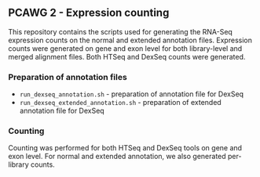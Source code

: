 ## PCAWG 2 - Expression counting

This repository contains the scripts used for generating the RNA-Seq expression counts on the normal and extended annotation files.
Expression counts were generated on gene and exon level for both library-level and merged alignment files. Both HTSeq and DexSeq counts were generated.

### Preparation of annotation files

 - `run_dexseq_annotation.sh` - preparation of annotation file for DexSeq
 - `run_dexseq_extended_annotation.sh` - preparation of extended annotation file for DexSeq

### Counting

Counting was performed for both HTSeq and DexSeq tools on gene and exon level. For normal and extended annotation, we also generated per-library counts.
